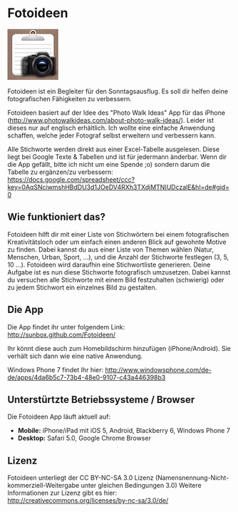 # Fotoideen

![Icon](http://github.com/SunboX/Fotoideen/raw/master/res/images/icon-114.png)

Fotoideen ist ein Begleiter für den Sonntagsausflug. Es soll dir helfen deine fotografischen Fähigkeiten zu verbessern.


Fotoideen basiert auf der Idee des "Photo Walk Ideas" App für das iPhone (http://www.photowalkideas.com/about-photo-walk-ideas/).
Leider ist dieses nur auf englisch erhältlich. Ich wollte eine einfache Anwendung schaffen, welche jeder Fotograf selbst erweitern und verbessern kann.


Alle Stichworte werden direkt aus einer Excel-Tabelle ausgelesen. Diese liegt bei Google Texte & Tabellen und ist für jedermann änderbar.
Wenn dir die App gefällt, bitte ich nicht um eine Spende ;o) sondern darum die Tabelle zu ergänzen/zu verbessern:
https://docs.google.com/spreadsheet/ccc?key=0AqSNciwmshHBdDU3d1JOeDV4RXh3TXdjMTNIUDczalE&hl=de#gid=0

## Wie funktioniert das?

Fotoideen hilft dir mit einer Liste von Stichwörtern bei einem fotografischen Kreativitätsloch oder um einfach einen anderen Blick auf gewohnte Motive zu finden.
Dabei kannst du aus einer Liste von Themen wählen (Natur, Menschen, Urban, Sport, ...), und die Anzahl der Stichworte festlegen (3, 5, 10 ...).
Fotoideen wird daraufhin eine Stichwortliste generieren. Deine Aufgabe ist es nun diese Stichworte fotografisch umzusetzen. Dabei kannst du versuchen alle Stichworte mit einem Bild festzuhalten (schwierig) oder zu jedem Stichwort ein einzelnes Bild zu gestalten.

## Die App

Die App findet ihr unter folgendem Link:
http://sunbox.github.com/Fotoideen/


Ihr könnt diese auch zum Homebildschirm hinzufügen (iPhone/Android). Sie verhält sich dann wie eine native Anwendung.

Windows Phone 7 findet Ihr hier: http://www.windowsphone.com/de-de/apps/4da6b5c7-73b4-48e0-9107-c43a446398b3

## Unterstürtzte Betriebssysteme / Browser

Die Fotoideen App läuft aktuell auf:

- **Mobile:** iPhone/iPad mit iOS 5, Android, Blackberry 6, Windows Phone 7
- **Desktop:** Safari 5.0, Google Chrome Browser

## Lizenz

Fotoideen unterliegt der CC BY-NC-SA 3.0 Lizenz (Namensnennung-Nicht-kommerziell-Weitergabe unter gleichen Bedingungen 3.0)
Weitere Informationen zur Lizenz gibt es hier: http://creativecommons.org/licenses/by-nc-sa/3.0/de/
